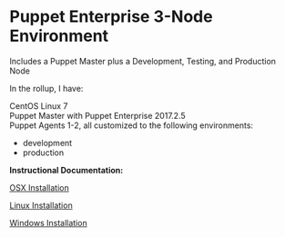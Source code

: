 # Puppet Enterprise 3-Node Environment
Includes a Puppet Master plus a Development, Testing, and Production Node

In the rollup, I have:

CentOS Linux 7<br>
Puppet Master with Puppet Enterprise 2017.2.5<br>
Puppet Agents 1-2, all customized to the following environments:<br>
- development<br>
- production<br>

**Instructional Documentation:**

[OSX Installation](https://github.com/cvquesty/centos7-pe2017.2.5/blob/master/docs/README_OSX.md)

[Linux Installation](https://github.com/cvquesty/centos7-pe2017.2.5/blob/master/docs/README_Linux.md)

[Windows Installation](https://github.com/cvquesty/centos7-pe2017.2.5/blob/master/docs/README_Winows.md)
